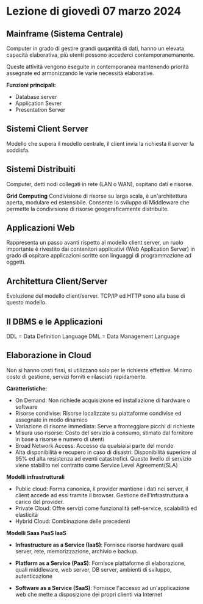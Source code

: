 # Lezione di giovedì 07 marzo 2024

## Mainframe (Sistema Centrale)

Computer in  grado di gestire grandi quqantità di dati, hanno un elevata capacità elaborativa, più utenti possono accederci contemporanemanente.

Queste attività vengono eseguite in 
contemporanea mantenendo priorità assegnate ed 
armonizzando le varie necessità elaborative.

**Funzioni principali:**
- Database server
- Application Sevrer
- Presentation Server

## Sistemi Client Server

Modello che supera il modello centrale, il client invia la richiesta il server la soddisfa.

## Sistemi Distribuiti

Computer, detti nodi collegati in rete (LAN o WAN), ospitano dati e risorse.

**Grid Computing**
Condivisione di risorse su larga scala, è un'architettura aperta, modulare ed estensibile.
Consente lo sviluppo di Middleware che permette la condivisione di risorse geogeraficamente distribuite.

## Applicazioni Web

Rappresenta un passo avanti rispetto al modello client server, un ruolo importante è rivestito dai contenitori applicativi (Web Application Server) in grado di ospitare applicazioni scritte con linguaggi di programmazione ad oggetti.

## Architettura Client/Server

Evoluzione del modello client/server.
TCP/IP ed HTTP sono alla base di questo modello.

## Il DBMS e le Applicazioni

DDL = Data Definition Language
DML = Data Management Language

## Elaborazione in Cloud

Non si hanno costi fissi, si utilizzano solo per le richieste effettive. Minimo costo di gestione, servizi forniti e rilasciati rapidamente.

**Caratteristiche:**

- On Demand: Non richiede acquisizione ed installazione di hardware o software
- Risorse condivise: Risorse localizzate su piattaforme condivise ed assegnate in modo dinamico
- Variazione di risorse immediata: Serve a fronteggiare picchi di richieste
- Misura uso risorse: Costo del servizio a consumo, stimato dal fornitore in base a risorse e numero di utenti
- Broad Network Access: Accesso da qualsiaisi parte del mondo
- Alta disponibilità e recupero in caso di disastri: Disponibilità superiore al 95% ed alta resistenza ad eventi catastrofici. Questo livello di servizio viene stabilito nel contratto come Service Level Agreement(SLA)

**Modelli infrastrutturali**

- Public cloud: Forma canonica, il provider mantiene i dati nei server, il client accede ad essi tramite il browser. Gestione dell'infrastruttura a carico del provider.
- Private Cloud: Offre servizi come funzionalità self-service, scalabilità ed elasticità
- Hybrid Cloud: Combinazione delle precedenti

**Modelli Saas PaaS IaaS**

- **Infrastructure as a Service (IaaS)**: Fornisce risorse hardware quali server, rete, memorizzazione, archivio e backup.

- **Platform as a Service (PaaS)**: Fornisce piattaforme di elaborazione, quali middleware, web server, DB server, ambienti di sviluppo, autenticazione

- **Software as a Service (SaaS)**: Fornisce l'accesso ad un'applicazione web che mette a disposizione dei propri clienti via Internet
